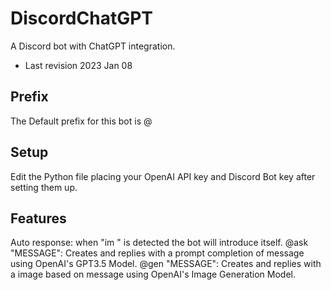 # DiscordChatGPT
A Discord bot with ChatGPT integration.
- Last revision 2023 Jan 08

## Prefix
The Default prefix for this bot is @

## Setup
Edit the Python file placing your OpenAI API key and Discord Bot key after setting them up.

## Features
Auto response: when "im " is detected the bot will introduce itself.
@ask "MESSAGE": Creates and replies with a prompt completion of message using OpenAI's GPT3.5 Model.
@gen "MESSAGE": Creates and replies with a image based on message using OpenAI's Image Generation Model.
